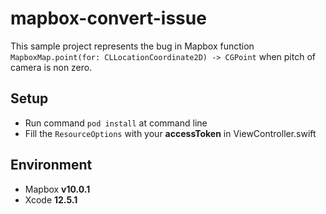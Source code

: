 # mapbox-convert-issue

This sample project represents the bug in Mapbox function `MapboxMap.point(for: CLLocationCoordinate2D) -> CGPoint` when pitch of camera is non zero.

## Setup

- Run command `pod install` at command line
- Fill the `ResourceOptions` with your **accessToken** in ViewController.swift

## Environment

- Mapbox **v10.0.1**
- Xcode **12.5.1**
